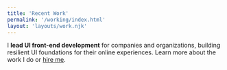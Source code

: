 ```yaml
---
title: 'Recent Work'
permalink: '/working/index.html'
layout: 'layouts/work.njk'
---
```


I **lead UI front-end development** for companies and organizations, building resilient UI foundations for their online experiences. Learn more about the work I do or [hire me](/available).
